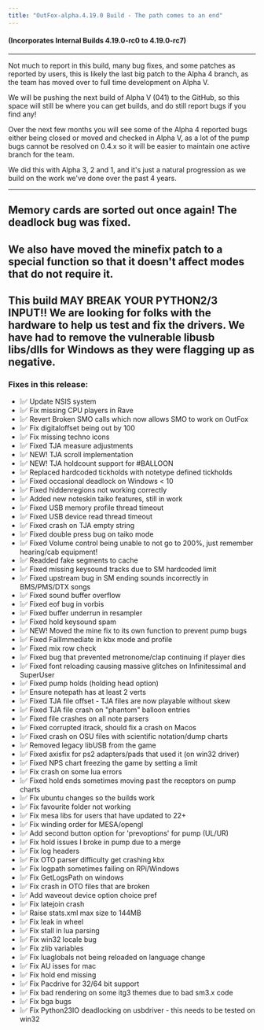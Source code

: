 ```yaml
---
title: "OutFox-alpha.4.19.0 Build - The path comes to an end"
---
```


#### (Incorporates Internal Builds 4.19.0-rc0 to 4.19.0-rc7)

---
Not much to report in this build, many bug fixes, and some patches as reported by users, this is likely the last big patch to the Alpha 4 branch, as the team has moved over to full time development on Alpha V.

We will be pushing the next build of Alpha V (041) to the GitHub, so this space will still be where you can get builds, and do still report bugs if you find any!

Over the next few months you will see some of the Alpha 4 reported bugs either being closed or moved and checked in Alpha V, as a lot of the pump bugs cannot be resolved on 0.4.x so it will be easier to maintain one active branch for the team.

We did this with Alpha 3, 2 and 1, and it's just a natural progression as we build on the work we've done over the past 4 years.

---
Memory cards are sorted out once again! The deadlock bug was fixed.
---
We also have moved the minefix patch to a special function so that it doesn't affect modes that do not require it.
---
This build MAY BREAK YOUR PYTHON2/3 INPUT!! We are looking for folks with the hardware to help us test and fix the drivers. We have had to remove the vulnerable libusb libs/dlls for Windows as they were flagging up as negative.
---
### Fixes in this release:
* ❕✅ Update NSIS system
* ❕✅ Fix missing CPU players in Rave
* ❕✅ Revert Broken SMO calls which now allows SMO to work on OutFox
* ❕✅ Fix digitaloffset being out by 100
* ❕✅ Fix missing techno icons
* ❕✅ Fixed TJA measure adjustments
* ❕✅ NEW! TJA scroll implementation
* ❕✅ NEW! TJA holdcount support for #BALLOON
* ❕✅ Replaced hardcoded tickholds with notetype defined tickholds
* ❕✅ Fixed occasional deadlock on Windows < 10
* ❕✅ Fixed hiddenregions not working correctly
* ❕✅ Added new noteskin taiko features, still in work
* ❕✅ Fixed USB memory profile thread timeout
* ❕✅ Fixed USB device read thread timeout
* ❕✅ Fixed crash on TJA empty string
* ❕✅ Fixed double press bug on taiko mode
* ❕✅ Fixed Volume control being unable to not go to 200%, just remember hearing/cab equipment!
* ❕✅ Readded fake segments to cache
* ❕✅ Fixed missing keysound tracks due to SM hardcoded limit
* ❕✅ Fixed upstream bug in SM ending sounds incorrectly in BMS/PMS/DTX songs
* ❕✅ Fixed sound buffer overflow
* ❕✅ Fixed eof bug in vorbis
* ❕✅ Fixed buffer underrun in resampler
* ❕✅ Fixed hold keysound spam
* ❕✅ NEW! Moved the mine fix to its own function to prevent pump bugs
* ❕✅ Fixed FailImmediate in kbx mode and profile
* ❕✅ Fixed mix row check
* ❕✅ Fixed bug that prevented metronome/clap continuing if player dies
* ❕✅ Fixed font reloading causing massive glitches on Infinitessimal and SuperUser
* ❕✅ Fixed pump holds (holding head option)
* ❕✅ Ensure notepath has at least 2 verts
* ❕✅ Fixed TJA file offset - TJA files are now playable without skew
* ❕✅ Fixed TJA file crash on "phantom" balloon entries
* ❕✅ Fixed file crashes on all note parsers
* ❕✅ Fixed corrupted itrack, should fix a crash on Macos
* ❕✅ Fixed crash on OSU files with scientific notation/dump charts
* ❕✅ Removed legacy libUSB from the game
* ❕✅ Fixed axisfix for ps2 adapters/pads that used it (on win32 driver)
* ❕✅ Fixed NPS chart freezing the game by setting a limit
* ❕✅ Fix crash on some lua errors
* ❕✅ Fixed hold ends sometimes moving past the receptors on pump charts
* ❕✅ Fix ubuntu changes so the builds work
* ❕✅ Fix favourite folder not working
* ❕✅ Fix mesa libs for users that have updated to 22+
* ❕✅ Fix winding order for MESA/opengl
* ❕✅ Add second button option for 'prevoptions' for pump (UL/UR)
* ❕✅ Fix hold issues I broke in pump due to a merge
* ❕✅ Fix log headers
* ❕✅ Fix OTO parser difficulty get crashing kbx
* ❕✅ Fix logpath sometimes failing on RPi/Windows
* ❕✅ Fix GetLogsPath on windows
* ❕✅ Fix crash in OTO files that are broken
* ❕✅ Add waveout device option choice pref
* ❕✅ Fix latejoin crash
* ❕✅ Raise stats.xml max size to 144MB
* ❕✅ Fix leak in wheel
* ❕✅ Fix stall in lua parsing
* ❕✅ Fix win32 locale bug
* ❕✅ Fix zlib variables
* ❕✅ Fix luaglobals not being reloaded on language change
* ❕✅ Fix AU isses for mac
* ❕✅ Fix hold end missing
* ❕✅ Fix Pacdrive for 32/64 bit support
* ❕✅ Fix bad rendering on some itg3 themes due to bad sm3.x code
* ❕✅ Fix bga bugs
* ❕✅ Fix Python23IO deadlocking on usbdriver - this needs to be tested on win32
